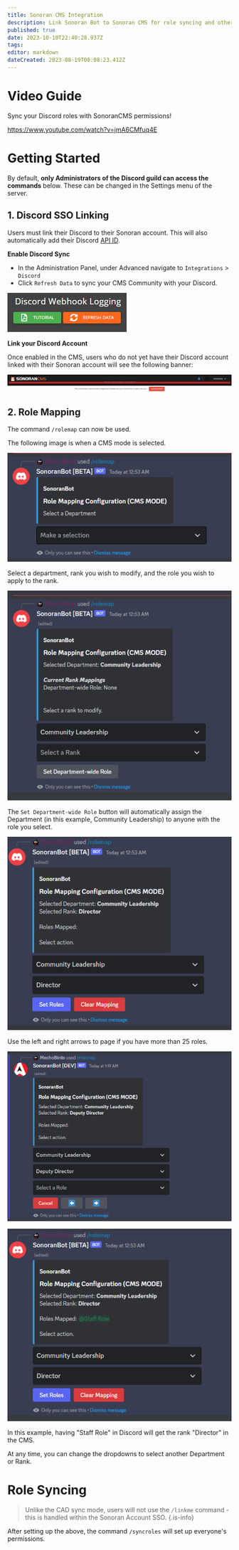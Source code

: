 ```yaml
---
title: Sonoran CMS Integration
description: Link Sonoran Bot to Sonoran CMS for role syncing and other handy features!
published: true
date: 2023-10-10T22:40:28.937Z
tags: 
editor: markdown
dateCreated: 2023-08-19T00:08:23.412Z
---
```


# Video Guide

Sync your Discord roles with SonoranCMS permissions!

https://www.youtube.com/watch?v=jmA6CMfuq4E

# Getting Started <a href="#getting-started" id="getting-started"></a>

By default, **only Administrators of the Discord guild can access the commands** below. These can be changed in the Settings menu of the server.

## 1. Discord SSO Linking <a href="#1.-discord-sso-linking" id="1.-discord-sso-linking"></a>

Users must link their Discord to their Sonoran account. This will also automatically add their Discord [API ID](https://info.sonorancms.com/developer-api-documentation/api-integration/getting-started/api-id-system).

**Enable Discord Sync**

* In the Administration Panel, under Advanced navigate to `Integrations` > `Discord`
* Click `Refresh Data` to sync your CMS Community with your Discord.

![cms_botrefreshdata.png](/tutorials/getting-started/sonoran-cms-integration/cms_botrefreshdata.png)

**Link your Discord Account**

Once enabled in the CMS, users who do not yet have their Discord account linked with their Sonoran account will see the following banner:

![Bot_LinkDiscordCMS.png](/tutorials/getting-started/sonoran-cms-integration/Bot_LinkDiscordCMS.png)

## 2. Role Mapping <a href="#2.-role-mapping" id="2.-role-mapping"></a>

The command `/rolemap` can now be used.

The following image is when a CMS mode is selected.

![Bot_Rolemap01.png](/tutorials/getting-started/sonoran-cms-integration/Bot_Rolemap01.png)

Select a department, rank you wish to modify, and the role you wish to apply to the rank.

![Bot_Rolemap02.png](/tutorials/getting-started/sonoran-cms-integration/Bot_Rolemap02.png)

The `Set Department-wide Role` button will automatically assign the Department (in this example, Community Leadership) to anyone with the role you select.

![Bot_Rolemap03.png](/tutorials/getting-started/sonoran-cms-integration/Bot_Rolemap03.png)

Use the left and right arrows to page if you have more than 25 roles.

![Bot_Rolemap04.png](/tutorials/getting-started/sonoran-cms-integration/Bot_Rolemap04.png)

![Bot_Rolemap05.png](/tutorials/getting-started/sonoran-cms-integration/Bot_Rolemap05.png)

In this example, having "Staff Role" in Discord will get the rank "Director" in the CMS.

At any time, you can change the dropdowns to select another Department or Rank.

# Role Syncing <a href="#role-syncing" id="role-syncing"></a>

> Unlike the CAD sync mode, users will not use the `/linkme` command - this is handled within the Sonoran Account SSO.
{.is-info}

After setting up the above, the command `/syncroles` will set up everyone's permissions.
